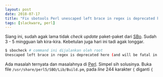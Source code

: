 ```yaml
---
layout: post
date: 2018-07-17
title: "Fix sbotools Perl unescaped left brace in regex is deprecated here"
tags: [slackware, perl]
--- 
```


Siang ini, sudah agak lama tidak _check update_ paket-paket dari [SBo](http://slackbuilds.org). Sudah 3 - 5 mingguan lah kira-kira. Kebetulan juga hari ini tadi agak longgar.

```bash
$ sbocheck # command ini dijalankan oleh root
Unescaped left brace in regex is deprecated here (and will be fatal in Perl 5.32), passed through in regex; marked by <-- HERE in m/\$({ <-- HERE |)[A-Za-z0-9_]+(}|)/ at /usr/share/perl5/SBO/Lib/Build.pm line 244
```

Ada masalah ternyata dan masalahnya di [Perl](http://sasongko.web.id/tags/#perl). Simpel sih solusinya. Buka file <code>/usr/share/perl5/SBO/Lib/Build.pm</code>, pada _line_ 244 karakter <code>{</code> diganti <code>\{</code>

